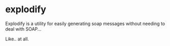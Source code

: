 # explodify
Explodify is a utility for easily generating soap messages without needing to deal with SOAP...

Like.. at all.
